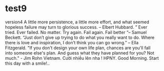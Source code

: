 # test9
version4
A little more persistence, a little more effort, and what seemed hopeless failure may turn to glorious success. – Elbert Hubbard.
” Ever tried. Ever failed. No matter. Try again. Fail again. Fail better “– Samuel Beckett.
“Just don’t give up trying to do what you really want to do. Where there is love and inspiration, I don’t think you can go wrong.” – Ella Fitzgerald.
"If you don't design your own life plan, chances are you'll fall into someone else's plan. And guess what they have planned for you? Not much." - Jim Rohn
Vietnam.
Cười nhiều lên nha !
HPNY.
Good Morning. Start this day with a smile!..
